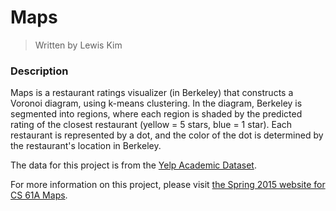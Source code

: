# Maps
> Written by Lewis Kim

### Description

Maps is a restaurant ratings visualizer (in Berkeley) that constructs a Voronoi diagram, using k-means clustering. In the diagram, Berkeley is segmented into regions, where each region is shaded by the predicted rating of the closest restaurant (yellow = 5 stars, blue = 1 star). Each restaurant is represented by a dot, and the color of the dot is determined by the restaurant's location in Berkeley.

The data for this project is from the [Yelp Academic Dataset](https://www.yelp.com/dataset).

For more information on this project, please visit [the Spring 2015 website for CS 61A Maps](https://inst.eecs.berkeley.edu/~cs61a/sp15/proj/maps/).
